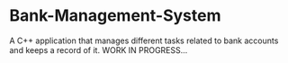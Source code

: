 # Bank-Management-System
A C++ application that manages different tasks related to bank accounts and keeps a record of it. 
WORK IN PROGRESS...
